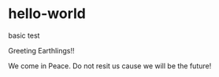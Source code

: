 # hello-world
basic test

Greeting Earthlings!!

We come in Peace. Do not resit us cause we will be the future!
